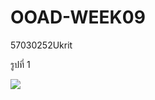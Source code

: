 # OOAD-WEEK09
57030252Ukrit



  รูปที่ 1
  
  
  
![](http://www.plantuml.com/plantuml/img/SoWkIImgAStDuU9ozlTp3t9r355GqDBLLL08Tmnn3L905tLszNLr3a4N3WxnztD55tFqS-7Yud98pKi16Wy0)
